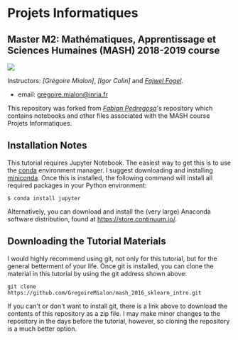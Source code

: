
# Projets Informatiques
## Master M2: Mathématiques, Apprentissage et Sciences Humaines (MASH) 2018-2019 course 

![](http://www.di.ens.fr/~aspremon/MASH/LogoMASH.png)

Instructors: *[Grégoire Mialon]*, *[Igor Colin]* and *[Fajwel Fogel](http://www.di.ens.fr/~fogel/)*.

- email: <gregoire.mialon@inria.fr>

This repository was forked from *[Fabian Pedregosa](http://fa.bianp.net)*'s repository which contains notebooks and other files associated with the MASH course Projets Informatiques.

## Installation Notes
This tutorial requires Jupyter Notebook. The easiest way to get this is to use the [conda](https://store.continuum.io/) environment manager. I suggest downloading and installing [miniconda](http://conda.pydata.org/miniconda.html). Once this is installed, the following command will install all required packages in your Python environment:
```
$ conda install jupyter
```

Alternatively, you can download and install the (very large) Anaconda software distribution, found at https://store.continuum.io/.

## Downloading the Tutorial Materials
I would highly recommend using git, not only for this tutorial, but for the
general betterment of your life.  Once git is installed, you can clone the
material in this tutorial by using the git address shown above:

    git clone https://github.com/GregoireMialon/mash_2016_sklearn_intro.git

If you can't or don't want to install git, there is a link above to download
the contents of this repository as a zip file.  I may make minor changes to
the repository in the days before the tutorial, however, so cloning the
repository is a much better option.
